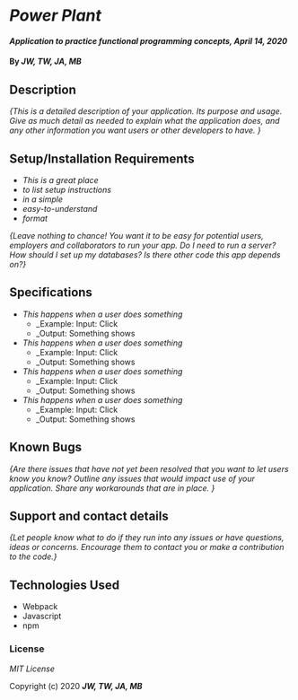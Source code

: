 # _Power Plant_

#### _Application to practice functional programming concepts, April 14, 2020_

#### By _**JW, TW, JA, MB**_

## Description

_{This is a detailed description of your application. Its purpose and usage.  Give as much detail as needed to explain what the application does, and any other information you want users or other developers to have. }_

## Setup/Installation Requirements

* _This is a great place_
* _to list setup instructions_
* _in a simple_
* _easy-to-understand_
* _format_

_{Leave nothing to chance! You want it to be easy for potential users, employers and collaborators to run your app. Do I need to run a server? How should I set up my databases? Is there other code this app depends on?}_

## Specifications

* _This happens when a user does something_
    * _Example: Input: Click
    * _Output: Something shows
* _This happens when a user does something_
    * _Example: Input: Click
    * _Output: Something shows
* _This happens when a user does something_
    * _Example: Input: Click
    * _Output: Something shows
* _This happens when a user does something_
    * _Example: Input: Click
    * _Output: Something shows

## Known Bugs

_{Are there issues that have not yet been resolved that you want to let users know you know?  Outline any issues that would impact use of your application.  Share any workarounds that are in place. }_

## Support and contact details

_{Let people know what to do if they run into any issues or have questions, ideas or concerns.  Encourage them to contact you or make a contribution to the code.}_

## Technologies Used

* Webpack
* Javascript
* npm

### License

*MIT License*

Copyright (c) 2020 **_JW, TW, JA, MB_**
